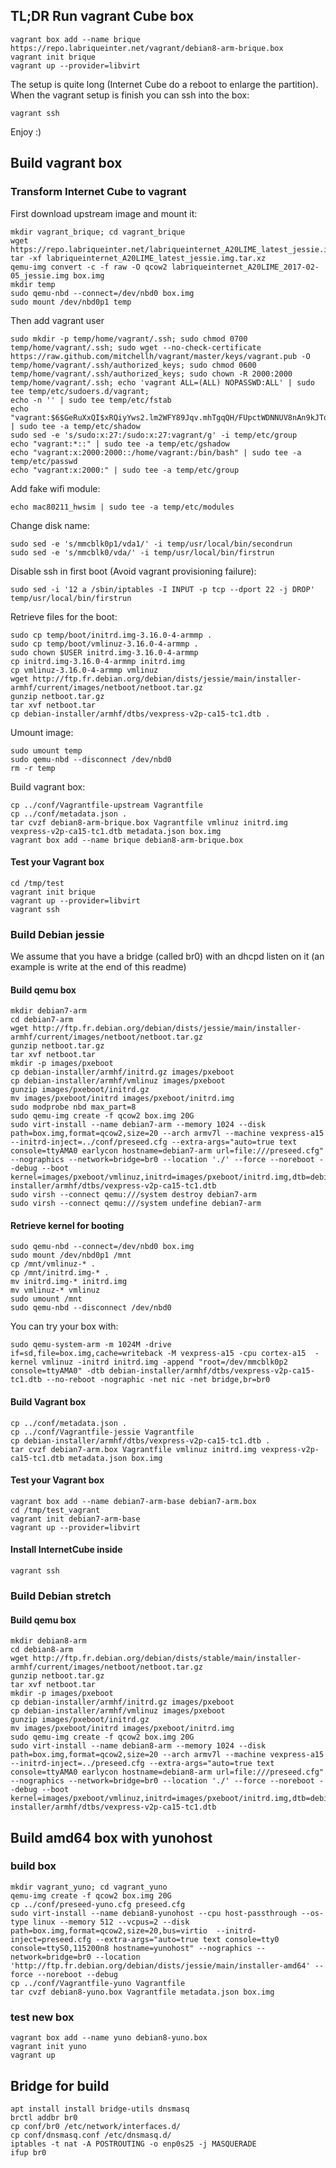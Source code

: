 ## TL;DR Run vagrant Cube box


```shell
vagrant box add --name brique https://repo.labriqueinter.net/vagrant/debian8-arm-brique.box
vagrant init brique
vagrant up --provider=libvirt
```

The setup is quite long (Internet Cube do a reboot to enlarge the partition).
When the vagrant setup is finish you can ssh into the box: 

```shell
vagrant ssh
```

Enjoy :)

## Build vagrant box

### Transform Internet Cube to vagrant 

First download upstream image and mount it:

```shell
mkdir vagrant_brique; cd vagrant_brique
wget https://repo.labriqueinter.net/labriqueinternet_A20LIME_latest_jessie.img.tar.xz
tar -xf labriqueinternet_A20LIME_latest_jessie.img.tar.xz 
qemu-img convert -c -f raw -O qcow2 labriqueinternet_A20LIME_2017-02-05_jessie.img box.img
mkdir temp
sudo qemu-nbd --connect=/dev/nbd0 box.img
sudo mount /dev/nbd0p1 temp
```

Then add vagrant user

```shell
sudo mkdir -p temp/home/vagrant/.ssh; sudo chmod 0700 temp/home/vagrant/.ssh; sudo wget --no-check-certificate https://raw.github.com/mitchellh/vagrant/master/keys/vagrant.pub -O temp/home/vagrant/.ssh/authorized_keys; sudo chmod 0600 temp/home/vagrant/.ssh/authorized_keys; sudo chown -R 2000:2000 temp/home/vagrant/.ssh; echo 'vagrant ALL=(ALL) NOPASSWD:ALL' | sudo tee temp/etc/sudoers.d/vagrant;
echo -n '' | sudo tee temp/etc/fstab
echo "vagrant:$6$GeRuXxQI$xRQiyYws2.lm2WFY89Jqv.mhTgqQH/FUpctWDNNUV8nAn9kJTqM.tCY/6f.f4pvhZoPmITr9xnIomVm9uMVkA1:17367:0:99999:7:::" | sudo tee -a temp/etc/shadow
sudo sed -e 's/sudo:x:27:/sudo:x:27:vagrant/g' -i temp/etc/group
echo "vagrant:*::" | sudo tee -a temp/etc/gshadow
echo "vagrant:x:2000:2000::/home/vagrant:/bin/bash" | sudo tee -a temp/etc/passwd
echo "vagrant:x:2000:" | sudo tee -a temp/etc/group
```

Add fake wifi module:

```shell
echo mac80211_hwsim | sudo tee -a temp/etc/modules
```

Change disk name:

```shell
sudo sed -e 's/mmcblk0p1/vda1/' -i temp/usr/local/bin/secondrun
sudo sed -e 's/mmcblk0/vda/' -i temp/usr/local/bin/firstrun
```

Disable ssh in first boot (Avoid vagrant provisioning failure):

```shell
sudo sed -i '12 a /sbin/iptables -I INPUT -p tcp --dport 22 -j DROP' temp/usr/local/bin/firstrun
```

Retrieve files for the boot:

```shell
sudo cp temp/boot/initrd.img-3.16.0-4-armmp .
sudo cp temp/boot/vmlinuz-3.16.0-4-armmp .
sudo chown $USER initrd.img-3.16.0-4-armmp 
cp initrd.img-3.16.0-4-armmp initrd.img
cp vmlinuz-3.16.0-4-armmp vmlinuz
wget http://ftp.fr.debian.org/debian/dists/jessie/main/installer-armhf/current/images/netboot/netboot.tar.gz
gunzip netboot.tar.gz
tar xvf netboot.tar
cp debian-installer/armhf/dtbs/vexpress-v2p-ca15-tc1.dtb .
```

Umount image:

```shell
sudo umount temp
sudo qemu-nbd --disconnect /dev/nbd0
rm -r temp
```

Build vagrant box:

```shell
cp ../conf/Vagrantfile-upstream Vagrantfile
cp ../conf/metadata.json .
tar cvzf debian8-arm-brique.box Vagrantfile vmlinuz initrd.img vexpress-v2p-ca15-tc1.dtb metadata.json box.img
vagrant box add --name brique debian8-arm-brique.box
```

#### Test your Vagrant box

```shell
cd /tmp/test
vagrant init brique 
vagrant up --provider=libvirt
vagrant ssh
```

### Build Debian jessie

We assume that you have a bridge (called br0) with an dhcpd listen on it (an
example is write at the end of this readme)

#### Build qemu box

```shell
mkdir debian7-arm
cd debian7-arm
wget http://ftp.fr.debian.org/debian/dists/jessie/main/installer-armhf/current/images/netboot/netboot.tar.gz
gunzip netboot.tar.gz
tar xvf netboot.tar
mkdir -p images/pxeboot 
cp debian-installer/armhf/initrd.gz images/pxeboot 
cp debian-installer/armhf/vmlinuz images/pxeboot
gunzip images/pxeboot/initrd.gz 
mv images/pxeboot/initrd images/pxeboot/initrd.img
sudo modprobe nbd max_part=8
sudo qemu-img create -f qcow2 box.img 20G
sudo virt-install --name debian7-arm --memory 1024 --disk path=box.img,format=qcow2,size=20 --arch armv7l --machine vexpress-a15 --initrd-inject=../conf/preseed.cfg --extra-args="auto=true text console=ttyAMA0 earlycon hostname=debian7-arm url=file:///preseed.cfg" --nographics --network=bridge=br0 --location './' --force --noreboot --debug --boot kernel=images/pxeboot/vmlinuz,initrd=images/pxeboot/initrd.img,dtb=debian-installer/armhf/dtbs/vexpress-v2p-ca15-tc1.dtb
sudo virsh --connect qemu:///system destroy debian7-arm
sudo virsh --connect qemu:///system undefine debian7-arm
```

#### Retrieve kernel for booting


```shell
sudo qemu-nbd --connect=/dev/nbd0 box.img
sudo mount /dev/nbd0p1 /mnt
cp /mnt/vmlinuz-* .
cp /mnt/initrd.img-* .
mv initrd.img-* initrd.img 
mv vmlinuz-* vmlinuz
sudo umount /mnt
sudo qemu-nbd --disconnect /dev/nbd0
```

You can try your box with:

```shell
sudo qemu-system-arm -m 1024M -drive if=sd,file=box.img,cache=writeback -M vexpress-a15 -cpu cortex-a15  -kernel vmlinuz -initrd initrd.img -append "root=/dev/mmcblk0p2 console=ttyAMA0" -dtb debian-installer/armhf/dtbs/vexpress-v2p-ca15-tc1.dtb --no-reboot -nographic -net nic -net bridge,br=br0
```

#### Build Vagrant box

```shell
cp ../conf/metadata.json .
cp ../conf/Vagrantfile-jessie Vagrantfile
cp debian-installer/armhf/dtbs/vexpress-v2p-ca15-tc1.dtb .
tar cvzf debian7-arm.box Vagrantfile vmlinuz initrd.img vexpress-v2p-ca15-tc1.dtb metadata.json box.img
```

#### Test your Vagrant box

```shell
vagrant box add --name debian7-arm-base debian7-arm.box
cd /tmp/test_vagrant
vagrant init debian7-arm-base
vagrant up --provider=libvirt
```

#### Install InternetCube inside

```shell
vagrant ssh

```

### Build Debian stretch

#### Build qemu box

```shell
mkdir debian8-arm
cd debian8-arm
wget http://ftp.fr.debian.org/debian/dists/stable/main/installer-armhf/current/images/netboot/netboot.tar.gz
gunzip netboot.tar.gz
tar xvf netboot.tar
mkdir -p images/pxeboot 
cp debian-installer/armhf/initrd.gz images/pxeboot 
cp debian-installer/armhf/vmlinuz images/pxeboot
gunzip images/pxeboot/initrd.gz 
mv images/pxeboot/initrd images/pxeboot/initrd.img
sudo qemu-img create -f qcow2 box.img 20G
sudo virt-install --name debian8-arm --memory 1024 --disk path=box.img,format=qcow2,size=20 --arch armv7l --machine vexpress-a15 --initrd-inject=../preseed.cfg --extra-args="auto=true text console=ttyAMA0 earlycon hostname=debian8-arm url=file:///preseed.cfg" --nographics --network=bridge=br0 --location './' --force --noreboot --debug --boot kernel=images/pxeboot/vmlinuz,initrd=images/pxeboot/initrd.img,dtb=debian-installer/armhf/dtbs/vexpress-v2p-ca15-tc1.dtb
```

## Build amd64 box with yunohost

### build box

```shell
mkdir vagrant_yuno; cd vagrant_yuno
qemu-img create -f qcow2 box.img 20G
cp ../conf/preseed-yuno.cfg preseed.cfg
sudo virt-install --name debian8-yunohost --cpu host-passthrough --os-type linux --memory 512 --vcpus=2 --disk path=box.img,format=qcow2,size=20,bus=virtio  --initrd-inject=preseed.cfg --extra-args="auto=true text console=tty0 console=ttyS0,115200n8 hostname=yunohost" --nographics --network=bridge=br0 --location 'http://ftp.fr.debian.org/debian/dists/jessie/main/installer-amd64' --force --noreboot --debug
cp ../conf/Vagrantfile-yuno Vagrantfile
tar cvzf debian8-yuno.box Vagrantfile metadata.json box.img
```

### test new box

```shell
vagrant box add --name yuno debian8-yuno.box
vagrant init yuno
vagrant up
```

## Bridge for build

```
apt install install bridge-utils dnsmasq 
brctl addbr br0
cp conf/br0 /etc/network/interfaces.d/
cp conf/dnsmasq.conf /etc/dnsmasq.d/
iptables -t nat -A POSTROUTING -o enp0s25 -j MASQUERADE
ifup br0
```
